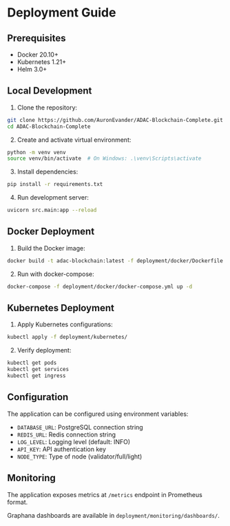 # Deployment Guide

## Prerequisites

- Docker 20.10+
- Kubernetes 1.21+
- Helm 3.0+

## Local Development

1. Clone the repository:
```bash
git clone https://github.com/AuronEvander/ADAC-Blockchain-Complete.git
cd ADAC-Blockchain-Complete
```

2. Create and activate virtual environment:
```bash
python -m venv venv
source venv/bin/activate  # On Windows: .\venv\Scripts\activate
```

3. Install dependencies:
```bash
pip install -r requirements.txt
```

4. Run development server:
```bash
uvicorn src.main:app --reload
```

## Docker Deployment

1. Build the Docker image:
```bash
docker build -t adac-blockchain:latest -f deployment/docker/Dockerfile .
```

2. Run with docker-compose:
```bash
docker-compose -f deployment/docker/docker-compose.yml up -d
```

## Kubernetes Deployment

1. Apply Kubernetes configurations:
```bash
kubectl apply -f deployment/kubernetes/
```

2. Verify deployment:
```bash
kubectl get pods
kubectl get services
kubectl get ingress
```

## Configuration

The application can be configured using environment variables:

- `DATABASE_URL`: PostgreSQL connection string
- `REDIS_URL`: Redis connection string
- `LOG_LEVEL`: Logging level (default: INFO)
- `API_KEY`: API authentication key
- `NODE_TYPE`: Type of node (validator/full/light)

## Monitoring

The application exposes metrics at `/metrics` endpoint in Prometheus format.

Graphana dashboards are available in `deployment/monitoring/dashboards/`.